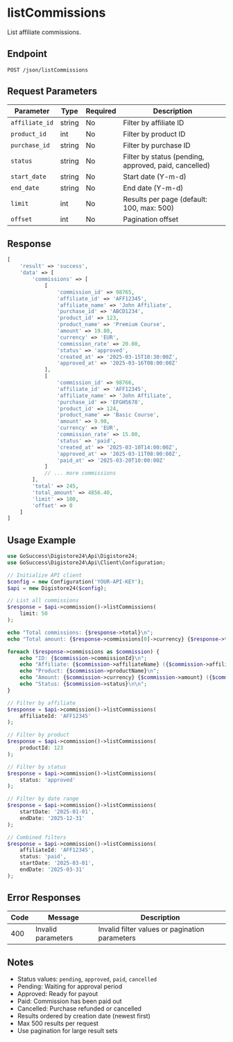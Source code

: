 # listCommissions

List affiliate commissions.

## Endpoint

```
POST /json/listCommissions
```

## Request Parameters

| Parameter | Type | Required | Description |
|-----------|------|----------|-------------|
| `affiliate_id` | string | No | Filter by affiliate ID |
| `product_id` | int | No | Filter by product ID |
| `purchase_id` | string | No | Filter by purchase ID |
| `status` | string | No | Filter by status (pending, approved, paid, cancelled) |
| `start_date` | string | No | Start date (Y-m-d) |
| `end_date` | string | No | End date (Y-m-d) |
| `limit` | int | No | Results per page (default: 100, max: 500) |
| `offset` | int | No | Pagination offset |

## Response

```php
[
    'result' => 'success',
    'data' => [
        'commissions' => [
            [
                'commission_id' => 98765,
                'affiliate_id' => 'AFF12345',
                'affiliate_name' => 'John Affiliate',
                'purchase_id' => 'ABCD1234',
                'product_id' => 123,
                'product_name' => 'Premium Course',
                'amount' => 19.80,
                'currency' => 'EUR',
                'commission_rate' => 20.00,
                'status' => 'approved',
                'created_at' => '2025-03-15T10:30:00Z',
                'approved_at' => '2025-03-16T08:00:00Z'
            ],
            [
                'commission_id' => 98766,
                'affiliate_id' => 'AFF12345',
                'affiliate_name' => 'John Affiliate',
                'purchase_id' => 'EFGH5678',
                'product_id' => 124,
                'product_name' => 'Basic Course',
                'amount' => 9.90,
                'currency' => 'EUR',
                'commission_rate' => 15.00,
                'status' => 'paid',
                'created_at' => '2025-03-10T14:00:00Z',
                'approved_at' => '2025-03-11T08:00:00Z',
                'paid_at' => '2025-03-20T10:00:00Z'
            ]
            // ... more commissions
        ],
        'total' => 245,
        'total_amount' => 4856.40,
        'limit' => 100,
        'offset' => 0
    ]
]
```

## Usage Example

```php
use GoSuccess\Digistore24\Api\Digistore24;
use GoSuccess\Digistore24\Api\Client\Configuration;

// Initialize API client
$config = new Configuration('YOUR-API-KEY');
$api = new Digistore24($config);

// List all commissions
$response = $api->commission()->listCommissions(
    limit: 50
);

echo "Total commissions: {$response->total}\n";
echo "Total amount: {$response->commissions[0]->currency} {$response->totalAmount}\n\n";

foreach ($response->commissions as $commission) {
    echo "ID: {$commission->commissionId}\n";
    echo "Affiliate: {$commission->affiliateName} ({$commission->affiliateId})\n";
    echo "Product: {$commission->productName}\n";
    echo "Amount: {$commission->currency} {$commission->amount} ({$commission->commissionRate}%)\n";
    echo "Status: {$commission->status}\n\n";
}

// Filter by affiliate
$response = $api->commission()->listCommissions(
    affiliateId: 'AFF12345'
);

// Filter by product
$response = $api->commission()->listCommissions(
    productId: 123
);

// Filter by status
$response = $api->commission()->listCommissions(
    status: 'approved'
);

// Filter by date range
$response = $api->commission()->listCommissions(
    startDate: '2025-01-01',
    endDate: '2025-12-31'
);

// Combined filters
$response = $api->commission()->listCommissions(
    affiliateId: 'AFF12345',
    status: 'paid',
    startDate: '2025-03-01',
    endDate: '2025-03-31'
);
```

## Error Responses

| Code | Message | Description |
|------|---------|-------------|
| 400 | Invalid parameters | Invalid filter values or pagination parameters |

## Notes

- Status values: `pending`, `approved`, `paid`, `cancelled`
- Pending: Waiting for approval period
- Approved: Ready for payout
- Paid: Commission has been paid out
- Cancelled: Purchase refunded or cancelled
- Results ordered by creation date (newest first)
- Max 500 results per request
- Use pagination for large result sets
